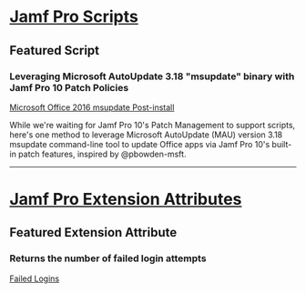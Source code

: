 # [Jamf Pro Scripts](https://github.com/dan-snelson/Jamf-Pro-Scripts)
## Featured Script
### Leveraging Microsoft AutoUpdate 3.18 "msupdate" binary with Jamf Pro 10 Patch Policies

[Microsoft Office 2016 msupdate Post-install](https://github.com/dan-snelson/Jamf-Pro-Scripts/tree/master/Microsoft%20Office%202016%20msupdate%20Post-install)

While we're waiting for Jamf Pro 10's Patch Management to support scripts, here's one method to leverage Microsoft AutoUpdate (MAU) version 3.18 msupdate command-line tool to update Office apps via Jamf Pro 10's built-in patch features, inspired by @pbowden-msft.

---

# [Jamf Pro Extension Attributes](https://github.com/dan-snelson/Jamf-Pro-Extension-Attributes)
## Featured Extension Attribute
### Returns the number of failed login attempts

[Failed Logins](https://github.com/dan-snelson/Jamf-Pro-Extension-Attributes/blob/master/Failed%20Logins.sh)

